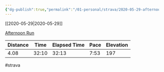 ```yaml
---
{"dg-publish":true,"permalink":"/01-personal/strava/2020-05-29-afternoon-run/"}
---
```



[[2020-05-29\|2020-05-29]]

[Afternoon Run](https://www.strava.com/activities/3533534040)

| Distance | Time  | Elapsed Time | Pace | Elevation |
| -------- | ----- | ------------ | ---- | --------- |
| 4.08     | 32:10 | 32:13        | 7:53 | 197       |




#strava
